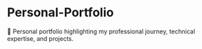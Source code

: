 # Personal-Portfolio
💼 Personal portfolio highlighting my professional journey, technical expertise, and projects.
